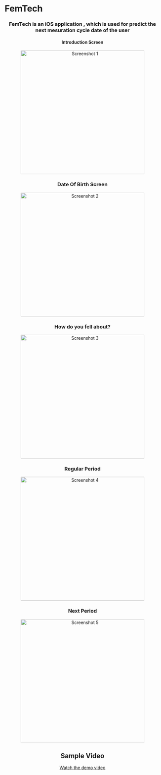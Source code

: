 <h1>FemTech</h1>

<h3 align = "center">FemTech is an iOS application , which is used for predict the next mesuration cycle date of the user </h3>

<div align="center">
  <h4>Introduction Screen</h4>
  <img src="https://github.com/Vivek04-05/FemtechImage/blob/main/Simulator%20Screenshot%20-%20iPhone%2015%20Pro%20-%202024-07-01%20at%2016.04.47.png" alt="Screenshot 1" width="400"/>
  <h3>Date Of Birth Screen</h3>
  <img src="https://github.com/Vivek04-05/FemtechImage/blob/main/Simulator%20Screenshot%20-%20iPhone%2015%20Pro%20-%202024-07-01%20at%2016.04.50.png" alt="Screenshot 2" width="400"/>
   <h3>How do you fell about?</h3>
  <img src="https://github.com/Vivek04-05/FemtechImage/blob/main/Simulator%20Screenshot%20-%20iPhone%2015%20Pro%20-%202024-07-01%20at%2016.04.55.png" alt="Screenshot 3" width="400"/>
   <h3>Regular Period</h3>
  <img src="https://github.com/Vivek04-05/FemtechImage/blob/main/Simulator%20Screenshot%20-%20iPhone%2015%20Pro%20-%202024-07-01%20at%2016.05.12.png" alt="Screenshot 4" width="400"/>
   <h3>Next Period</h3>
  <img src="https://github.com/Vivek04-05/FemtechImage/blob/main/Simulator%20Screenshot%20-%20iPhone%2015%20Pro%20-%202024-07-01%20at%2018.29.16.png" alt="Screenshot 5" width="400"/>
</div>

<div align="center">
  <h2>Sample Video</h2>
  <a href="https://github.com/Vivek04-05/FemtechImage/blob/main/Simulator%20Screen%20Recording%20-%20iPhone%2015%20Pro%20-%202024-07-01%20at%2016.09.17.mp4">Watch the demo video</a>
</div>
